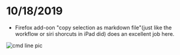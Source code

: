 # 10/18/2019

- Firefox add-oon "copy selection as markdown file"(just like the workflow or siri shorcuts in iPad did) does an excellent job here.

![cmd line pic](https://www.dropbox.com/s/axw0ihinwo7w6l8/Screenshot%202019-10-18%2011.35.20.png)
